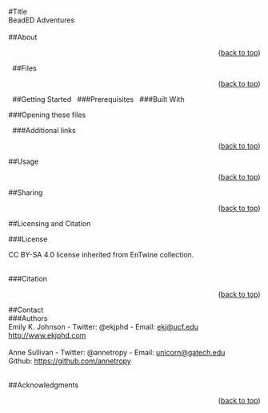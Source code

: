 <a id="readme-top"></a>
#Title<br>
BeadED Adventures<br>
<br>
##About
<!-- Required: Include brief prose description of the project and the repository. This description should build on or contextualize the language in your Twine Object, provide concrete contextual information, or describe the possible applications of your Twine or other materials. 100 words is fine, but you’re free to make this as expansive as you wish to help situate readers in your materials and how they might use them. --> 

<p align="right">(<a href="#readme-top">back to top</a>)</p>
 
##Files
<!-- Required: list all files included with brief descriptions -->

<p align="right">(<a href="#readme-top">back to top</a>)</p>
 
##Getting Started
<!-- Give any instructions that readers may need to use your files. -->
 
###Prerequisites
<!-- If your files require programs other than Twine, or a specific version of Twine to run, provide instructions here. -->
 
###Built With
<!-- If you built files with a program other than Twine, list those programs or link to downloads here. --> 

###Opening these files
<!-- Provide any necessary instructions for users to get started. You can assume that readers can download a single file and run it, but you may wish to provide guidance about how to handle certain file types or directories. -->

<!-- Ex. To open this Twine in a browser, download both the HTML and the IMG files into a single directory. -->

<!-- Ex. This Twine is designed for version xyz. To edit this Twine, download version xyz from Twinery.org here: link. Download HTML and IMG files into a single directory and open in the Twine version xyz desktop program. -->
 
###Additional links 
<!-- If desired, including your own GitHub repository, a relevant website, or other -->

<p align="right">(<a href="#readme-top">back to top</a>)</p>

##Usage
<!-- If desired, use this space to show useful examples of how a project can be used. Additional screenshots, code examples and demos work well in this space. How might a reader adapt or deploy this Twine in their classroom? You may also link to more resources, websites, or external documentation. -->

<p align="right">(<a href="#readme-top">back to top</a>)</p>

##Sharing
<!-- If desired, invite users to fork and adapt these resources. You may wish to direct them to your own GitHub repository if you plan to update these resources periodically or if you wish to take suggestions from users. -->

<p align="right">(<a href="#readme-top">back to top</a>)</p>

##Licensing and Citation

###License

CC BY-SA 4.0 license inherited from EnTwine collection.<br>
<br>

###Citation
<!-- If desired, you may add an additional DOI or other citation information for your material. If you do so, please include this DOI in your metadata spreadsheet. Unless you indicate otherwise, all media including repositories will be given a DOI in the Fulcrum Resources repository. --> 

<p align="right">(<a href="#readme-top">back to top</a>)</p>

##Contact
<br>
###Authors<br>
Emily K. Johnson - Twitter: @ekjphd - Email: ekj@ucf.edu<br>
http://www.ekjphd.com<br>
<br>
Anne Sullivan - Twitter: @annetropy - Email: unicorn@gatech.edu<br>
Github: https://github.com/annetropy<br>
<br>

##Acknowledgments
<!-- If desired, list relevant resources you find helpful and would like to give credit to. -->

<p align="right">(<a href="#readme-top">back to top</a>)</p>
 
 
